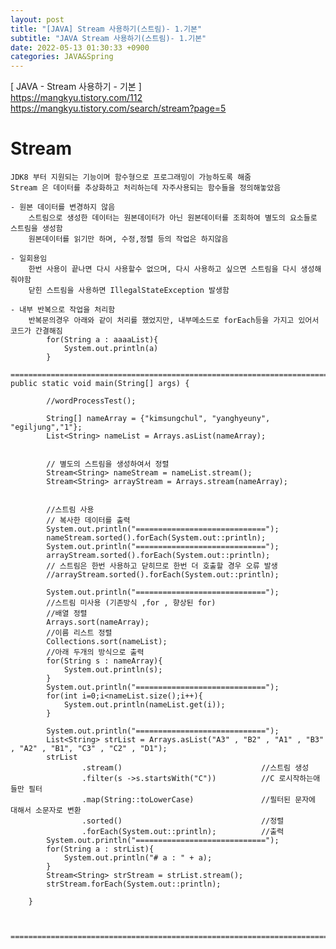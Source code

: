 ```yaml
---  
layout: post  
title: "[JAVA] Stream 사용하기(스트림)- 1.기본"  
subtitle: "JAVA Stream 사용하기(스트림)- 1.기본"  
date: 2022-05-13 01:30:33 +0900  
categories: JAVA&Spring  
---  
```

[ JAVA - Stream 사용하기 - 기본 ]  
	https://mangkyu.tistory.com/112  
	https://mangkyu.tistory.com/search/stream?page=5  
  
# Stream  
	JDK8 부터 지원되는 기능이며 함수형으로 프로그래밍이 가능하도록 해줌  
	Stream 은 데이터를 추상화하고 처리하는데 자주사용되는 함수들을 정의해놓았음  
  
	- 원본 데이터를 변경하지 않음  
		스트림으로 생성한 데이터는 원본데이터가 아닌 원본데이터를 조회하여 별도의 요소들로 스트림을 생성함  
		원본데이터를 읽기만 하며, 수정,정렬 등의 작업은 하지않음  
	  
	- 일회용임  
		한번 사용이 끝나면 다시 사용할수 없으며, 다시 사용하고 싶으면 스트림을 다시 생성해줘야함  
		닫힌 스트림을 사용하면 IllegalStateException 발생함  
  
	- 내부 반복으로 작업을 처리함  
		반복문의경우 아래와 같이 처리를 했었지만, 내부메소드로 forEach등을 가지고 있어서 코드가 간결해짐  
			for(String a : aaaaList){  
				System.out.println(a)  
			}  
  
	=================================================================================================================  
	public static void main(String[] args) {  
  
			//wordProcessTest();  
  
			String[] nameArray = {"kimsungchul", "yanghyeuny", "egiljung","1"};  
			List<String> nameList = Arrays.asList(nameArray);  
  
  
			// 별도의 스트림을 생성하여서 정렬  
			Stream<String> nameStream = nameList.stream();  
			Stream<String> arrayStream = Arrays.stream(nameArray);  
  
  
			//스트림 사용  
			// 복사한 데이터를 출력  
			System.out.println("=============================");  
			nameStream.sorted().forEach(System.out::println);  
			System.out.println("=============================");  
			arrayStream.sorted().forEach(System.out::println);  
			// 스트림은 한번 사용하고 닫히므로 한번 더 호출할 경우 오류 발생  
			//arrayStream.sorted().forEach(System.out::println);  
  
			System.out.println("=============================");  
			//스트림 미사용 (기존방식 ,for , 향상된 for)  
			//배열 정렬  
			Arrays.sort(nameArray);  
			//이름 리스트 정렬  
			Collections.sort(nameList);  
			//아래 두개의 방식으로 출력  
			for(String s : nameArray){  
				System.out.println(s);  
			}  
			System.out.println("=============================");  
			for(int i=0;i<nameList.size();i++){  
				System.out.println(nameList.get(i));  
			}  
  
			System.out.println("=============================");  
			List<String> strList = Arrays.asList("A3" , "B2" , "A1" , "B3" , "A2" , "B1", "C3" , "C2" , "D1");  
			strList  
					.stream()                               //스트림 생성  
					.filter(s ->s.startsWith("C"))          //C 로시작하는애들만 필터  
					.map(String::toLowerCase)               //필터된 문자에 대해서 소문자로 변환  
					.sorted()                               //정렬  
					.forEach(System.out::println);          //출력  
			System.out.println("=============================");  
			for(String a : strList){  
				System.out.println("# a : " + a);  
			}  
			Stream<String> strStream = strList.stream();  
			strStream.forEach(System.out::println);  
  
		}  
  
  
  
	=================================================================================================================  
  
  
	  
